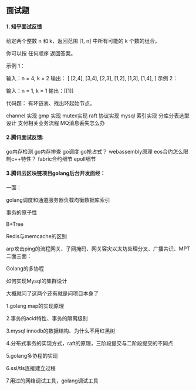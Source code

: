 ## 面试题
#### 1. 知乎面试反馈
给定两个整数 n 和 k，返回范围 [1, n] 中所有可能的 k 个数的组合。

你可以按 任何顺序 返回答案。

 示例 1：

输入：n = 4, k = 2
输出：
[
  [2,4],
  [3,4],
  [2,3],
  [1,2],
  [1,3],
  [1,4],
]
示例 2：

输入：n = 1, k = 1
输出：[[1]]

代码题：
有环链表、找出环起始节点。

channel 实现
gmp 实现
mutex实现
raft 协议实现
mysql 索引实现
分库分表选型设计
支付相关业务流程
MQ消息丢失怎么办

#### 2.腾讯面试反馈:
go内存检测
go内存排查
go调度 
go抢占式？
webassembly原理
eos合约怎么限制c++特性？
fabric合约细节
epoll细节

#### 3.腾讯云区块链项目golang后台开发面经：
一面：

golang调度和通道服务器负载均衡数据库索引

事务的原子性

B+Tree

Redis与memcache的区别

arp攻击ping的流程网关、子网掩码、网关容灾以太坊处理分叉、广播共识、MPT
二面三面：

Golang的多协程

如何实现Mysql的集群设计

大概就问了这两个还有就是问项目本身了

1.golang map的实现原理

2.事务的acid特性、事务的隔离级别

3.mysql innodb的数据结构、为什么不用红黑树

4.分布式事务的实现方式，raft的原理，三阶段提交与二阶段提交的不同点

5.golang多协程的实现

6.ssl/tls连接建立过程

7.用过的网络调试工具，golang调试工具

